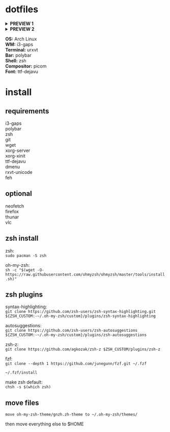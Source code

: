 # dotfiles
<details>
<summary><b>PREVIEW 1</b></summary>
<img src="https://i.imgur.com/ssvaiXR.png">
</details>
<details>
<summary><b>PREVIEW 2</b></summary>
<img src="https://i.imgur.com/cklrNdr.png">
</details>


<b>OS:</b> Arch Linux<br/>
<b>WM:</b> i3-gaps<br/>
<b>Terminal:</b> urxvt<br/>
<b>Bar:</b> polybar<br/>
<b>Shell:</b> zsh<br/>
<b>Compositor:</b> picom<br/>
<b>Font:</b> ttf-dejavu<br/>


# install

## requirements

i3-gaps<br/>
polybar<br/>
zsh<br/>
git<br/>
wget<br/>
xorg-server<br/>
xorg-xinit<br/>
ttf-dejavu<br/>
dmenu<br/>
rxvt-unicode<br/>
feh<br/>


## optional

neofetch<br/>
firefox<br/>
thunar<br/>
vlc<br/>


## zsh install 

zsh:<br/>
```sudo pacman -S zsh```

oh-my-zsh:<br/>
```sh -c "$(wget -O- https://raw.githubusercontent.com/ohmyzsh/ohmyzsh/master/tools/install.sh)"```


## zsh plugins

syntax-highlighting:<br/>
```git clone https://github.com/zsh-users/zsh-syntax-highlighting.git ${ZSH_CUSTOM:-~/.oh-my-zsh/custom}/plugins/zsh-syntax-highlighting```

autosuggestions:<br/>
```git clone https://github.com/zsh-users/zsh-autosuggestions ${ZSH_CUSTOM:-~/.oh-my-zsh/custom}/plugins/zsh-autosuggestions```

zsh-z:<br/>
```git clone https://github.com/agkozak/zsh-z $ZSH_CUSTOM/plugins/zsh-z```

fzf:<br/>
```git clone --depth 1 https://github.com/junegunn/fzf.git ~/.fzf```

```~/.fzf/install```

make zsh default:<br/>
```chsh -s $(which zsh)```


## move files

`move oh-my-zsh-theme/gnzh.zh-theme to ~/.oh-my-zsh/themes/`

then move everything else to $HOME

